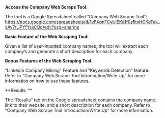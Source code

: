 **Access the Company Web Scrape Tool**: 

The tool is a Google Spreadsheet called “Company Web Scrape Tool”: https://docs.google.com/spreadsheets/d/1vFXonFCyUlEKa1f0s5tvHCKeTek_sAv7rUPYfYss0Qo/edit?usp=sharing

**Basic Feature of the Web Scraping Tool**:

Given a list of user-inputted company names, the tool will extract each company’s and generate a short description for each company. 

**Bonus Features of the Web Scraping Tool**: 

“LinkedIn Company Mining” Feature and “Keywords Detection” feature. Refer to "Company Web Scrape Tool Introduction/Write Up" for more information on how to use these features.

**Results: **

The “Results” tab on the Google spreadsheet contains the company name, link to their website, and a short description for each company. Refer to "Company Web Scrape Tool Introduction/Write Up" for more information. 
